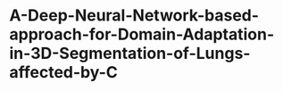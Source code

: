# A-Deep-Neural-Network-based-approach-for-Domain-Adaptation-in-3D-Segmentation-of-Lungs-affected-by-C